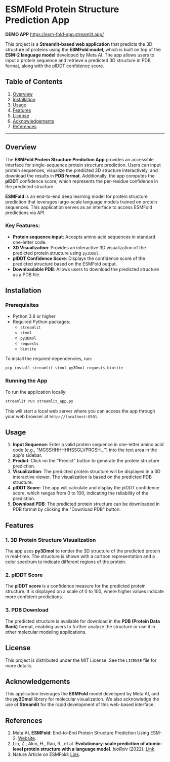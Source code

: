 # **ESMFold Protein Structure Prediction App**

 **DEMO APP** https://esm-fold-app.streamlit.app/

This project is a **Streamlit-based web application** that predicts the 3D structure of proteins using the **ESMFold model**, which is built on top of the **ESM-2 language model** developed by Meta AI. The app allows users to input a protein sequence and retrieve a predicted 3D structure in PDB format, along with the plDDT confidence score.

## **Table of Contents**
1. [Overview](#overview)
2. [Installation](#installation)
3. [Usage](#usage)
4. [Features](#features)
5. [License](#license)
6. [Acknowledgements](#acknowledgements)
7. [References](#references)

---

## **Overview**
The **ESMFold Protein Structure Prediction App** provides an accessible interface for single-sequence protein structure prediction. Users can input protein sequences, visualize the predicted 3D structure interactively, and download the results in **PDB format**. Additionally, the app computes the **plDDT** confidence score, which represents the per-residue confidence in the predicted structure.

**ESMFold** is an end-to-end deep learning model for protein structure prediction that leverages large-scale language models trained on protein sequences. This application serves as an interface to access ESMFold predictions via API.

### **Key Features:**
- **Protein sequence input**: Accepts amino acid sequences in standard one-letter code.
- **3D Visualization**: Provides an interactive 3D visualization of the predicted protein structure using `py3Dmol`.
- **plDDT Confidence Score**: Displays the confidence score of the predicted structure based on the ESMFold output.
- **Downloadable PDB**: Allows users to download the predicted structure as a PDB file.

## **Installation**

### **Prerequisites**
- Python 3.8 or higher
- Required Python packages:
  - `streamlit`
  - `stmol`
  - `py3Dmol`
  - `requests`
  - `biotite`

To install the required dependencies, run:
```bash
pip install streamlit stmol py3Dmol requests biotite
```

### **Running the App**
To run the application locally:
```bash
streamlit run streamlit_app.py
```

This will start a local web server where you can access the app through your web browser at `http://localhost:8501`.

## **Usage**

1. **Input Sequence**: Enter a valid protein sequence in one-letter amino acid code (e.g., "MGSSHHHHHHSSGLVPRGSH...") into the text area in the app's sidebar.
2. **Predict**: Click on the "Predict" button to generate the protein structure prediction.
3. **Visualization**: The predicted protein structure will be displayed in a 3D interactive viewer. The visualization is based on the predicted PDB structure.
4. **plDDT Score**: The app will calculate and display the plDDT confidence score, which ranges from 0 to 100, indicating the reliability of the prediction.
5. **Download PDB**: The predicted protein structure can be downloaded in PDB format by clicking the "Download PDB" button.

## **Features**

### **1. 3D Protein Structure Visualization**
The app uses **py3Dmol** to render the 3D structure of the predicted protein in real-time. The structure is shown with a cartoon representation and a color spectrum to indicate different regions of the protein.

### **2. plDDT Score**
The **plDDT score** is a confidence measure for the predicted protein structure. It is displayed on a scale of 0 to 100, where higher values indicate more confident predictions.

### **3. PDB Download**
The predicted structure is available for download in the **PDB (Protein Data Bank)** format, enabling users to further analyze the structure or use it in other molecular modeling applications.

## **License**
This project is distributed under the MIT License. See the `LICENSE` file for more details.

## **Acknowledgements**
This application leverages the **ESMFold** model developed by Meta AI, and the **py3Dmol** library for molecular visualization. We also acknowledge the use of **Streamlit** for the rapid development of this web-based interface.

## **References**

1. Meta AI, **ESMFold**: End-to-End Protein Structure Prediction Using ESM-2. [Website](https://esmatlas.com/about).
2. Lin, Z., Akin, H., Rao, R., et al. **Evolutionary-scale prediction of atomic-level protein structure with a language model**. *bioRxiv* (2022). [Link](https://www.biorxiv.org/content/10.1101/2022.07.20.500902v2).
3. Nature Article on ESMFold: [Link](https://www.nature.com/articles/d41586-022-03539-1).
